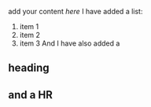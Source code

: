 add your content
*here*
I have added a list:
 1. item 1
 2. item 2
 3. item 3
And I have also added a
## heading
and a HR
----
